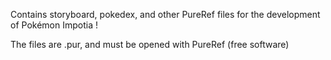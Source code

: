 Contains storyboard, pokedex, and other PureRef files for the development of Pokémon Impotia !

The files are .pur, and must be opened with PureRef (free software)

